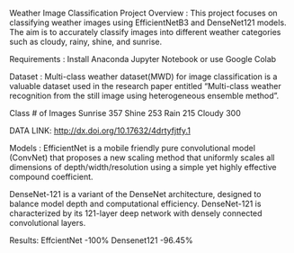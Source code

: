 Weather Image Classification Project
Overview :
This project focuses on classifying weather images using EfficientNetB3 and DenseNet121 models. The aim is to accurately classify images into different weather categories such as  cloudy, rainy, shine, and sunrise.

Requirements :
Install Anaconda Jupyter Notebook or use Google Colab

Dataset : 
Multi-class weather dataset(MWD) for image classification is a valuable dataset used in the research paper entitled “Multi-class weather recognition from the still image using heterogeneous ensemble method”.

Class	# of Images
Sunrise	   357
Shine	     253
Rain	     215
Cloudy	   300

DATA LINK: http://dx.doi.org/10.17632/4drtyfjtfy.1

Models :
EfficientNet is a mobile friendly pure convolutional model (ConvNet) that proposes a new scaling method that uniformly scales all dimensions of depth/width/resolution using a simple yet highly effective compound coefficient.

DenseNet-121 is a variant of the DenseNet architecture, designed to balance model depth and computational efficiency. DenseNet-121 is characterized by its 121-layer deep network with densely connected convolutional layers.


Results:
EffcientNet -100%
Densenet121 -96.45%
